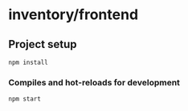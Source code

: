 # inventory/frontend

## Project setup
```
npm install
```

### Compiles and hot-reloads for development
```
npm start